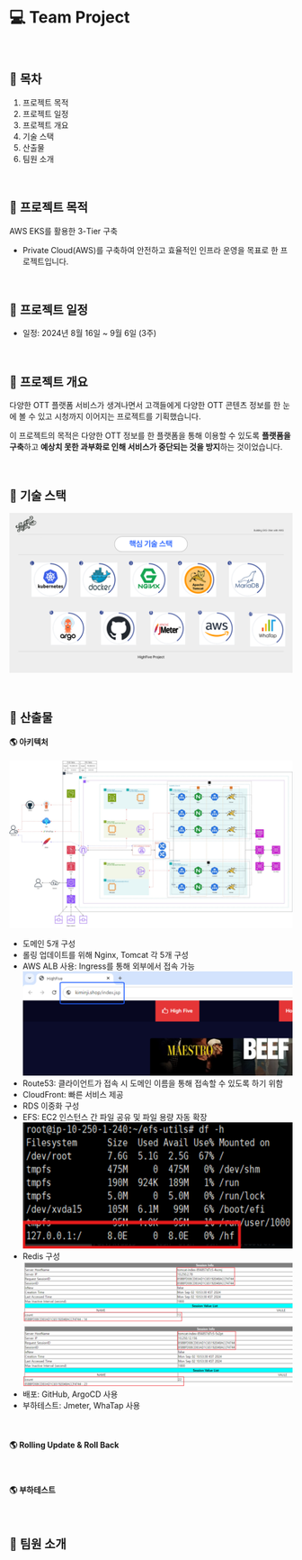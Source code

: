 # 💻 Team Project

<br>

📜 목차
---
1. 프로젝트 목적
2. 프로젝트 일정
3. 프로젝트 개요
4. 기술 스택
5. 산출물
6. 팀원 소개

<br>

🎨 프로젝트 목적
---
AWS EKS를 활용한 3-Tier 구축
- Private Cloud(AWS)를 구축하여 안전하고 효율적인 인프라 운영을 목표로 한 프로젝트입니다.

<br>

📅 프로젝트 일정
---
- 일정: 2024년 8월 16일 ~ 9월 6일 (3주)

<br>

📍 프로젝트 개요
---
다양한 OTT 플랫폼 서비스가 생겨나면서 고객들에게 다양한 OTT 콘텐츠 정보를 한 눈에 볼 수 있고 시청까지 이어지는 프로젝트를 기획했습니다. 
<br>

이 프로젝트의 목적은 다양한 OTT 정보를 한 플랫폼을 통해 이용할 수 있도록 **플랫폼을 구축**하고 **예상치 못한 과부화로 인해 서비스가 중단되는 것을 방지**하는 것이었습니다.

<br>

📍 기술 스택
---
![핵심 기술 스택](./image/tech.PNG)

<br>

📍 산출물
---
#### 🌎 아키텍처
![아키텍처](./image/architecture.png)
- 도메인 5개 구성
- 롤링 업데이트를 위해 Nginx, Tomcat 각 5개 구성
- AWS ALB 사용: Ingress를 통해 외부에서 접속 가능
![ALB](./image/ALB.png)
- Route53: 클라이언트가 접속 시 도메인 이름을 통해 접속할 수 있도록 하기 위함
- CloudFront: 빠른 서비스 제공
- RDS 이중화 구성
- EFS: EC2 인스턴스 간 파일 공유 및 파일 용량 자동 확장
![EFS](./image/efs.png)
- Redis 구성
![redis1](./image/redis1.png)       ![redis2](./image/redis2.png)
- 배포: GitHub, ArgoCD 사용
- 부하테스트: Jmeter, WhaTap 사용

<br>

#### 🌎 Rolling Update & Roll Back

<br>

#### 🌎 부하테스트

<br>

🎈 팀원 소개
---



